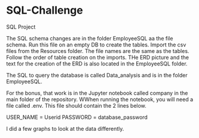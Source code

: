 # SQL-Challenge
SQL Project


The SQL schema changes are in the folder EmployeeSQL aa the file schema.  Run this file on an empty DB to create the tables.  Import the csv files from the Resources folder.
The file names are the same as the tables.  Follow the order of table creation on the imports.  THe ERD picture and the text for the creation of the ERD is also located in the 
EmployeeSQL folder.

The SQL to query the database is called Data_analysis and is in the folder EmployeeSQL.

For the bonus, that work is in the Jupyter notebook called company in the main folder of the repository.  WWhen running the notebook, you will need a file called .env.  This file
should contain the 2 lines below.

USER_NAME = Userid
PASSWORD = database_password

I did a few graphs to look at the data differently.
